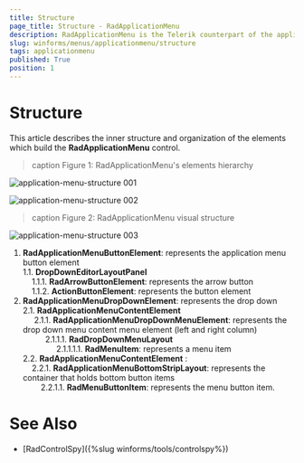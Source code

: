 ```yaml
---
title: Structure
page_title: Structure - RadApplicationMenu
description: RadApplicationMenu is the Telerik counterpart of the application menu that displays controls used to perform actions on entire documents and forms, such as Save and Print. 
slug: winforms/menus/applicationmenu/structure
tags: applicationmenu
published: True
position: 1
---
```


# Structure

This article describes the inner structure and organization of the elements which build the **RadApplicationMenu** control.

>caption Figure 1: RadApplicationMenu's elements hierarchy

![application-menu-structure 001](images/application-menu-structure001.png)

![application-menu-structure 002](images/application-menu-structure002.png)
        
>caption Figure 2: RadApplicationMenu visual structure

![application-menu-structure 003](images/application-menu-structure003.png)


1. **RadApplicationMenuButtonElement**: represents the application menu button element    
  1.1. **DropDownEditorLayoutPanel**   
     &nbsp;&nbsp;&nbsp;&nbsp;1.1.1. **RadArrowButtonElement**: represents the arrow button    
     &nbsp;&nbsp;&nbsp;&nbsp;1.1.2. **ActionButtonElement**: represents the button element
1. **RadApplicationMenuDropDownElement**: represents the drop down  
	2.1. **RadApplicationMenuContentElement**  
		&nbsp;&nbsp;&nbsp;&nbsp;&nbsp;2.1.1. **RadApplicationMenuDropDownMenuElement**: represents the drop down menu content menu element (left and right column)  
			&nbsp;&nbsp;&nbsp;&nbsp;&nbsp;&nbsp;&nbsp;&nbsp;&nbsp;&nbsp;2.1.1.1. **RadDropDownMenuLayout**   
				&nbsp;&nbsp;&nbsp;&nbsp;&nbsp;&nbsp;&nbsp;&nbsp;&nbsp;&nbsp;&nbsp;&nbsp;&nbsp;&nbsp;&nbsp;2.1.1.1.1. **RadMenuItem**: represents a menu item   
	2.2. **RadApplicationMenuContentElement** :   
		&nbsp;&nbsp;&nbsp;&nbsp;2.2.1. **RadApplicationMenuBottomStripLayout**: represents the container that holds bottom button items   
			&nbsp;&nbsp;&nbsp;&nbsp;&nbsp;&nbsp;&nbsp;&nbsp;2.2.1.1. **RadMenuButtonItem**: represents the menu button item.


# See Also

* [RadControlSpy]({%slug winforms/tools/controlspy%})
            


